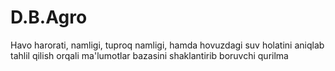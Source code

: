 # D.B.Agro
Havo harorati, namligi, tuproq namligi, hamda hovuzdagi suv holatini aniqlab tahlil qilish orqali ma'lumotlar bazasini shaklantirib boruvchi qurilma
